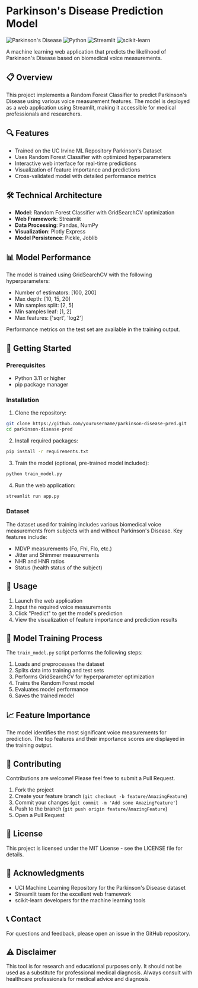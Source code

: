 # Parkinson's Disease Prediction Model

![Parkinson's Disease](https://img.shields.io/badge/Medical%20AI-Parkinson's%20Disease-blue)
![Python](https://img.shields.io/badge/Python-3.11%2B-brightgreen)
![Streamlit](https://img.shields.io/badge/Streamlit-1.31.0-red)
![scikit-learn](https://img.shields.io/badge/scikit--learn-Latest-orange)

A machine learning web application that predicts the likelihood of Parkinson's Disease based on biomedical voice measurements.

## 📋 Overview

This project implements a Random Forest Classifier to predict Parkinson's Disease using various voice measurement features. The model is deployed as a web application using Streamlit, making it accessible for medical professionals and researchers.

## 🔍 Features

- Trained on the UC Irvine ML Repository Parkinson's Dataset
- Uses Random Forest Classifier with optimized hyperparameters
- Interactive web interface for real-time predictions
- Visualization of feature importance and predictions
- Cross-validated model with detailed performance metrics

## 🛠️ Technical Architecture

- **Model**: Random Forest Classifier with GridSearchCV optimization
- **Web Framework**: Streamlit
- **Data Processing**: Pandas, NumPy
- **Visualization**: Plotly Express
- **Model Persistence**: Pickle, Joblib

## 📊 Model Performance

The model is trained using GridSearchCV with the following hyperparameters:
- Number of estimators: [100, 200]
- Max depth: [10, 15, 20]
- Min samples split: [2, 5]
- Min samples leaf: [1, 2]
- Max features: ['sqrt', 'log2']

Performance metrics on the test set are available in the training output.

## 🚀 Getting Started

### Prerequisites
- Python 3.11 or higher
- pip package manager

### Installation

1. Clone the repository:
```bash
git clone https://github.com/yourusername/parkinson-disease-pred.git
cd parkinson-disease-pred
```

2. Install required packages:
```bash
pip install -r requirements.txt
```

3. Train the model (optional, pre-trained model included):
```bash
python train_model.py
```

4. Run the web application:
```bash
streamlit run app.py
```

### Dataset

The dataset used for training includes various biomedical voice measurements from subjects with and without Parkinson's Disease. Key features include:
- MDVP measurements (Fo, Fhi, Flo, etc.)
- Jitter and Shimmer measurements
- NHR and HNR ratios
- Status (health status of the subject)

## 📖 Usage

1. Launch the web application
2. Input the required voice measurements
3. Click "Predict" to get the model's prediction
4. View the visualization of feature importance and prediction results

## 🔧 Model Training Process

The `train_model.py` script performs the following steps:
1. Loads and preprocesses the dataset
2. Splits data into training and test sets
3. Performs GridSearchCV for hyperparameter optimization
4. Trains the Random Forest model
5. Evaluates model performance
6. Saves the trained model

## 📈 Feature Importance

The model identifies the most significant voice measurements for prediction. The top features and their importance scores are displayed in the training output.

## 🤝 Contributing

Contributions are welcome! Please feel free to submit a Pull Request.

1. Fork the project
2. Create your feature branch (`git checkout -b feature/AmazingFeature`)
3. Commit your changes (`git commit -m 'Add some AmazingFeature'`)
4. Push to the branch (`git push origin feature/AmazingFeature`)
5. Open a Pull Request

## 📝 License

This project is licensed under the MIT License - see the LICENSE file for details.

## 🙏 Acknowledgments

- UCI Machine Learning Repository for the Parkinson's Disease dataset
- Streamlit team for the excellent web framework
- scikit-learn developers for the machine learning tools

## 📞 Contact

For questions and feedback, please open an issue in the GitHub repository.

## ⚠️ Disclaimer

This tool is for research and educational purposes only. It should not be used as a substitute for professional medical diagnosis. Always consult with healthcare professionals for medical advice and diagnosis.

